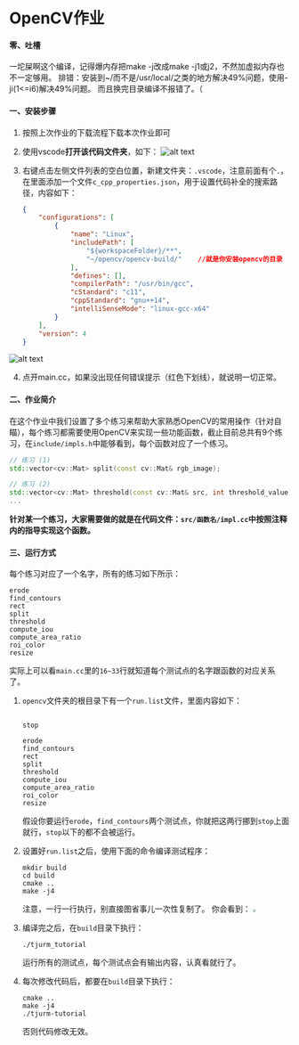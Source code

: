 # OpenCV作业

#### 零、吐槽

一坨屎啊这个编译，记得爆内存把make -j改成make -j1或j2，不然加虚拟内存也不一定够用。
排错：安装到~/而不是/usr/local/之类的地方解决49%问题，使用-ji(1<=i6)解决49%问题。
而且换完目录编译不报错了。（

#### 一、安装步骤

1. 按照上次作业的下载流程下载本次作业即可

2. 使用vscode**打开该代码文件夹**，如下：
![alt text](image/README/1730728085502.png)

3. 右键点击左侧文件列表的空白位置，新建文件夹：`.vscode`，注意前面有个`.`，在里面添加一个文件`c_cpp_properties.json`，用于设置代码补全的搜索路径，内容如下：

   ```json
   {
       "configurations": [
           {
               "name": "Linux",
               "includePath": [
                   "${workspaceFolder}/**",
                   "~/opencv/opencv-build/"    //就是你安装opencv的目录
               ],
               "defines": [],
               "compilerPath": "/usr/bin/gcc",
               "cStandard": "c11",
               "cppStandard": "gnu++14",
               "intelliSenseMode": "linux-gcc-x64"
           }
       ],
       "version": 4
   }
   ```


![alt text](image/README/1730728256839.png)


4. 点开main.cc，如果没出现任何错误提示（红色下划线），就说明一切正常。

#### 二、作业简介

在这个作业中我们设置了多个练习来帮助大家熟悉OpenCV的常用操作（针对自瞄），每个练习都需要使用OpenCV来实现一些功能函数，截止目前总共有9个练习，在`include/impls.h`中能够看到，每个函数对应了一个练习。

```c++
// 练习 (1)
std::vector<cv::Mat> split(const cv::Mat& rgb_image);

// 练习 (2)
std::vector<cv::Mat> threshold(const cv::Mat& src, int threshold_value);
...
```

**针对某一个练习，大家需要做的就是在代码文件：`src/函数名/impl.cc`中按照注释内的指导实现这个函数。**

#### 三、运行方式

每个练习对应了一个名字，所有的练习如下所示：

```
erode
find_contours
rect
split
threshold
compute_iou
compute_area_ratio
roi_color
resize
```

实际上可以看`main.cc`里的`16~33`行就知道每个测试点的名字跟函数的对应关系了。

1. `opencv`文件夹的根目录下有一个`run.list`文件，里面内容如下：

   ```
   
   stop
   
   erode
   find_contours
   rect
   split
   threshold
   compute_iou
   compute_area_ratio
   roi_color
   resize
   ```

   假设你要运行`erode`，`find_contours`两个测试点，你就把这两行挪到`stop`上面就行，`stop`以下的都不会被运行。

2. 设置好`run.list`之后，使用下面的命令编译测试程序：

   ```shell
   mkdir build
   cd build
   cmake ..
   make -j4
   ```

   注意，一行一行执行，别直接图省事儿一次性复制了。
   你会看到：
   <img src="image/README/2022-10-23 15-27-02 的屏幕截图.png" style="zoom: 33%;" />

3. 编译完之后，在`build`目录下执行：

   ```shell
   ./tjurm_tutorial
   ```

   运行所有的测试点，每个测试点会有输出内容，认真看就行了。

4. 每次修改代码后，都要在`build`目录下执行：

   ```shell
   cmake ..
   make -j4
   ./tjurm-tutorial
   ```

   否则代码修改无效。

